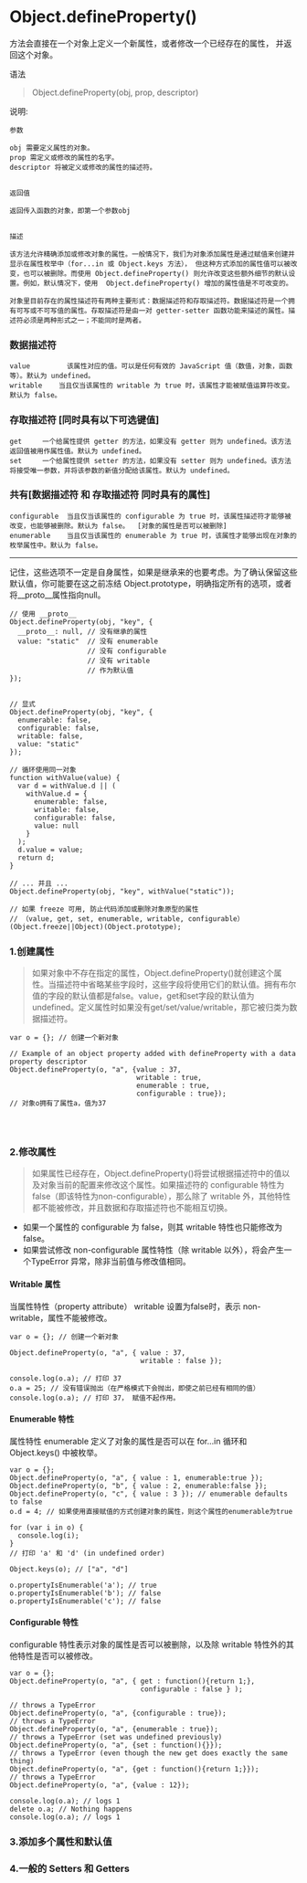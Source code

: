 # Object.defineProperty()

方法会直接在一个对象上定义一个新属性，或者修改一个已经存在的属性， 并返回这个对象。

语法

> Object.defineProperty(obj, prop, descriptor)

说明: 
```
参数

obj 需要定义属性的对象。 
prop 需定义或修改的属性的名字。
descriptor 将被定义或修改的属性的描述符。


返回值

返回传入函数的对象，即第一个参数obj


描述

该方法允许精确添加或修改对象的属性。一般情况下，我们为对象添加属性是通过赋值来创建并显示在属性枚举中（for...in 或 Object.keys 方法）， 但这种方式添加的属性值可以被改变，也可以被删除。而使用 Object.defineProperty() 则允许改变这些额外细节的默认设置。例如，默认情况下，使用  Object.defineProperty() 增加的属性值是不可改变的。

对象里目前存在的属性描述符有两种主要形式：数据描述符和存取描述符。数据描述符是一个拥有可写或不可写值的属性。存取描述符是由一对 getter-setter 函数功能来描述的属性。描述符必须是两种形式之一；不能同时是两者。
```

### 数据描述符

```
value		  该属性对应的值。可以是任何有效的 JavaScript 值（数值，对象，函数等）。默认为 undefined。
writable	当且仅当该属性的 writable 为 true 时，该属性才能被赋值运算符改变。默认为 false。
```

### 存取描述符 [同时具有以下可选键值]
```
get 	一个给属性提供 getter 的方法，如果没有 getter 则为 undefined。该方法返回值被用作属性值。默认为 undefined。
set		一个给属性提供 setter 的方法，如果没有 setter 则为 undefined。该方法将接受唯一参数，并将该参数的新值分配给该属性。默认为 undefined。
```

### 共有[数据描述符 和 存取描述符 同时具有的属性]
```
configurable  当且仅当该属性的 configurable 为 true 时，该属性描述符才能够被改变，也能够被删除。默认为 false。  [对象的属性是否可以被删除]
enumerable    当且仅当该属性的 enumerable 为 true 时，该属性才能够出现在对象的枚举属性中。默认为 false。
```
---

记住，这些选项不一定是自身属性，如果是继承来的也要考虑。为了确认保留这些默认值，你可能要在这之前冻结 Object.prototype，明确指定所有的选项，或者将__proto__属性指向null。

```
// 使用 __proto__
Object.defineProperty(obj, "key", {
  __proto__: null, // 没有继承的属性
  value: "static"  // 没有 enumerable
                   // 没有 configurable
                   // 没有 writable
                   // 作为默认值
});


// 显式
Object.defineProperty(obj, "key", {
  enumerable: false,
  configurable: false,
  writable: false,
  value: "static"
});

// 循环使用同一对象
function withValue(value) {
  var d = withValue.d || (
    withValue.d = {
      enumerable: false,
      writable: false,
      configurable: false,
      value: null
    }
  );
  d.value = value;
  return d;
}

// ... 并且 ...
Object.defineProperty(obj, "key", withValue("static"));

// 如果 freeze 可用, 防止代码添加或删除对象原型的属性
// （value, get, set, enumerable, writable, configurable）
(Object.freeze||Object)(Object.prototype);
```


### 1.创建属性
> 如果对象中不存在指定的属性，Object.defineProperty()就创建这个属性。当描述符中省略某些字段时，这些字段将使用它们的默认值。拥有布尔值的字段的默认值都是false。value，get和set字段的默认值为undefined。定义属性时如果没有get/set/value/writable，那它被归类为数据描述符。

```
var o = {}; // 创建一个新对象

// Example of an object property added with defineProperty with a data property descriptor
Object.defineProperty(o, "a", {value : 37,
                               writable : true,
                               enumerable : true,
                               configurable : true});
// 对象o拥有了属性a，值为37




```

### 2.修改属性
> 如果属性已经存在，Object.defineProperty()将尝试根据描述符中的值以及对象当前的配置来修改这个属性。如果描述符的 configurable 特性为false（即该特性为non-configurable），那么除了 writable 外，其他特性都不能被修改，并且数据和存取描述符也不能相互切换。

- 如果一个属性的 configurable 为 false，则其 writable 特性也只能修改为 false。
- 如果尝试修改 non-configurable 属性特性（除 writable 以外），将会产生一个TypeError 异常，除非当前值与修改值相同。

#### Writable 属性

当属性特性（property attribute） writable 设置为false时，表示 non-writable，属性不能被修改。

```
var o = {}; // 创建一个新对象

Object.defineProperty(o, "a", { value : 37,
                                writable : false });

console.log(o.a); // 打印 37
o.a = 25; // 没有错误抛出（在严格模式下会抛出，即使之前已经有相同的值）
console.log(o.a); // 打印 37， 赋值不起作用。
```

#### Enumerable 特性

属性特性 enumerable 定义了对象的属性是否可以在 for...in 循环和 Object.keys() 中被枚举。

```
var o = {};
Object.defineProperty(o, "a", { value : 1, enumerable:true });
Object.defineProperty(o, "b", { value : 2, enumerable:false });
Object.defineProperty(o, "c", { value : 3 }); // enumerable defaults to false
o.d = 4; // 如果使用直接赋值的方式创建对象的属性，则这个属性的enumerable为true

for (var i in o) {    
  console.log(i);  
}
// 打印 'a' 和 'd' (in undefined order)

Object.keys(o); // ["a", "d"]

o.propertyIsEnumerable('a'); // true
o.propertyIsEnumerable('b'); // false
o.propertyIsEnumerable('c'); // false
```

#### Configurable 特性

configurable 特性表示对象的属性是否可以被删除，以及除 writable 特性外的其他特性是否可以被修改。

```
var o = {};
Object.defineProperty(o, "a", { get : function(){return 1;}, 
                                configurable : false } );

// throws a TypeError
Object.defineProperty(o, "a", {configurable : true}); 
// throws a TypeError
Object.defineProperty(o, "a", {enumerable : true}); 
// throws a TypeError (set was undefined previously) 
Object.defineProperty(o, "a", {set : function(){}}); 
// throws a TypeError (even though the new get does exactly the same thing) 
Object.defineProperty(o, "a", {get : function(){return 1;}});
// throws a TypeError
Object.defineProperty(o, "a", {value : 12});

console.log(o.a); // logs 1
delete o.a; // Nothing happens
console.log(o.a); // logs 1
```

### 3.添加多个属性和默认值

### 4.一般的 Setters 和 Getters

